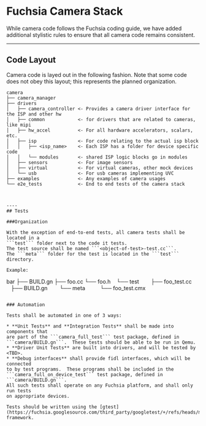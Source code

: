 # Fuchsia Camera Stack
While camera code follows the Fuchsia coding guide, we have added additional
stylistic rules to ensure that all camera code remains consistent.

----
## Code Layout

Camera code is layed out in the following fashion. Note that some code does not
obey this layout; this represents the planned organization.
```
camera
├── camera_manager
├── drivers
│   ├── camera_controller <- Provides a camera driver interface for the ISP and other hw
│   ├── common            <- for drivers that are related to cameras, like mipi
│   ├── hw_accel          <- For all hardware accelerators, scalars, etc.
│   ├── isp               <- For code relating to the actual isp block
│   │   ├── <isp_name>    <- Each ISP has a folder for device specific code
│   │   └── modules       <- shared ISP logic blocks go in modules
│   ├── sensors           <- For image sensors
│   ├── virtual           <- For virtual cameras, other mock devices
│   └── usb               <- For usb cameras implementing UVC
├── examples              <- Any examples of camera usages
└── e2e_tests             <- End to end tests of the camera stack



----
## Tests

###Organization

With the exception of end-to-end tests, all camera tests shall be located in a
```test``` folder next to the code it tests.
The test source shall be named ```<object-of-test>-test.cc```.
The ```meta``` folder for the test is located in the ```test``` directory.

Example:
```
bar
├── BUILD.gn
├── foo.cc
└── foo.h
   └── test
        ├── foo_test.cc
        ├── BUILD.gn
        └── meta
            └── foo_test.cmx
```

### Automation

Tests shall be automated in one of 3 ways:

* **Unit Tests** and **Integration Tests** shall be made into components that
are part of the ```camera_full_test``` test package, defined in
```camera/BUILD.gn```.  These tests should be able to be run in Qemu.
* **Driver Unit Tests** are built into drivers, and will be tested by <TBD>.
* **Debug interfaces** shall provide fidl interfaces, which will be connected
to by test programs.  These programs shall be included in the
```camera_full_on_device_test``` test package, defined in ```camera/BUILD.gn```.
All such tests shall operate on any Fuchsia platform, and shall only run tests
on appropriate devices.

Tests should be written using the [gtest](https://fuchsia.googlesource.com/third_party/googletest/+/refs/heads/master/googletest/docs/primer.md)
framework.


